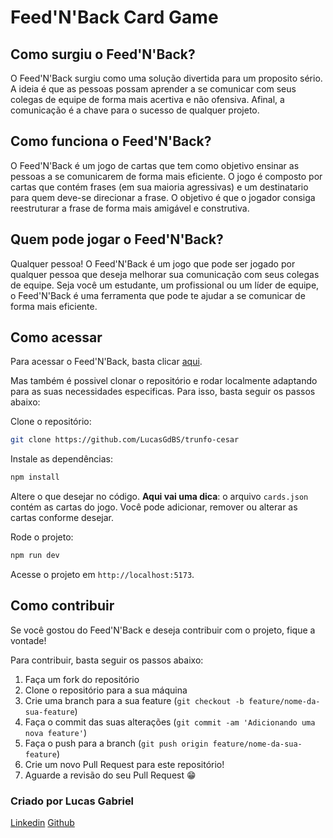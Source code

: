 # Feed'N'Back Card Game

## Como surgiu o Feed'N'Back?

O Feed'N'Back surgiu como uma solução divertida para um proposito sério. A ideia é que as pessoas possam aprender a se comunicar com seus colegas de equipe de forma mais acertiva e não ofensiva. Afinal, a comunicação é a chave para o sucesso de qualquer projeto.

## Como funciona o Feed'N'Back?

O Feed'N'Back é um jogo de cartas que tem como objetivo ensinar as pessoas a se comunicarem de forma mais eficiente. O jogo é composto por cartas que contém frases (em sua maioria agressivas) e um destinatario para quem deve-se direcionar a frase. O objetivo é que o jogador consiga reestruturar a frase de forma mais amigável e construtiva.

## Quem pode jogar o Feed'N'Back?

Qualquer pessoa! O Feed'N'Back é um jogo que pode ser jogado por qualquer pessoa que deseja melhorar sua comunicação com seus colegas de equipe. Seja você um estudante, um profissional ou um líder de equipe, o Feed'N'Back é uma ferramenta que pode te ajudar a se comunicar de forma mais eficiente.

## Como acessar

Para acessar o Feed'N'Back, basta clicar [aqui](https://cesar-cards.vercel.app).

Mas também é possivel clonar o repositório e rodar localmente adaptando para as suas necessidades especificas. Para isso, basta seguir os passos abaixo:

Clone o repositório:

```bash
git clone https://github.com/LucasGdBS/trunfo-cesar
```

Instale as dependências:

```bash
npm install
```

Altere o que desejar no código.
**Aqui vai uma dica**: o arquivo `cards.json` contém as cartas do jogo. Você pode adicionar, remover ou alterar as cartas conforme desejar.

Rode o projeto:

```bash
npm run dev
```

Acesse o projeto em `http://localhost:5173`.

## Como contribuir

Se você gostou do Feed'N'Back e deseja contribuir com o projeto, fique a vontade!

Para contribuir, basta seguir os passos abaixo:

1. Faça um fork do repositório
2. Clone o repositório para a sua máquina
3. Crie uma branch para a sua feature (`git checkout -b feature/nome-da-sua-feature`)
4. Faça o commit das suas alterações (`git commit -am 'Adicionando uma nova feature'`)
5. Faça o push para a branch (`git push origin feature/nome-da-sua-feature`)
6. Crie um novo Pull Request para este repositório!
7. Aguarde a revisão do seu Pull Request 😁

### Criado por Lucas Gabriel

[Linkedin](https://www.linkedin.com/in/lucasgdbs)
[Github](https://www.github.com/LucasGdBS)
